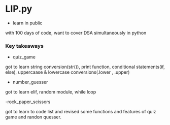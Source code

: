 # LIP.py

- learn in public

with 100 days of code, want to cover DSA simultaneously in python


### Key takeaways

- quiz_game

got to learn string conversion(str()), print function, conditional statements(if, else), uppercaase & lowercase conversions(.lower , .upper)

- number_guesser

got to learn elif, random module, while loop

-rock_paper_scissors

got to learn to code list and revised some functions and features of quiz game and randon quesser.